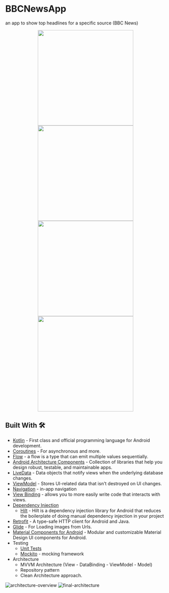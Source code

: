 # BBCNewsApp
an app to show top headlines for a specific source (BBC News)

<div align="center">
 <img src="https://user-images.githubusercontent.com/7644709/236697756-eb68fc7a-6394-4ca7-a2bc-5f2c9c57efc9.jpg" width="300px" /> 
 <img src="https://user-images.githubusercontent.com/7644709/236695102-1de2d3ad-34a0-4010-b036-f4c16e47bdeb.jpg" width="300px" /> 
 <img src="https://user-images.githubusercontent.com/7644709/236695289-6fbeb113-3c5a-4fa7-bc6d-d03d5e54a695.jpg" width="300px" /> 
 <img src="https://user-images.githubusercontent.com/7644709/236695496-397cbdfc-e6d8-4394-a9a5-bb9878e85460.jpg" width="300px" /> 

</div>


 ## Built With 🛠
 - [Kotlin](https://kotlinlang.org/) - First class and official programming language for Android development.
 - [Coroutines](https://kotlinlang.org/docs/reference/coroutines-overview.html) - For asynchronous and more.
 - [Flow](https://kotlinlang.org/docs/flow.html) -  a flow is a type that can emit multiple values sequentially.
 - [Android Architecture Components](https://developer.android.com/topic/libraries/architecture) - Collection of libraries that help you design robust, testable, and maintainable apps.
  - [LiveData](https://developer.android.com/topic/libraries/architecture/livedata) - Data objects that notify views when the underlying database changes.
  - [ViewModel](https://developer.android.com/topic/libraries/architecture/viewmodel) - Stores UI-related data that isn't destroyed on UI changes.
  - [Navigation](https://developer.android.com/topic/libraries/architecture/navigation/) - in-app navigation
  - [View Binding](https://developer.android.com/topic/libraries/view-binding) - allows you to more easily write code that interacts with views.
- [Dependency Injection](https://developer.android.com/training/dependency-injection)
  - [Hilt](https://developer.android.com/training/dependency-injection/hilt-android) - Hilt is a dependency injection library for Android that reduces        the boilerplate of doing manual dependency injection in your project
- [Retrofit](https://square.github.io/retrofit/) - A type-safe HTTP client for Android and Java.
- [Glide](https://github.com/bumptech/glide) - For Loading images from Urls.
- [Material Components for Android](https://github.com/material-components/material-components-android) - Modular and customizable Material Design UI components for Android.
- Testing
  - [Unit Tests](https://en.wikipedia.org/wiki/Unit_testing)
  - [Mockito](https://site.mockito.org/) - mocking framework
- Architecture
  - MVVM Architecture (View - DataBinding - ViewModel - Model)
  - Repository pattern
  - Clean Architecture approach.

![architecture-overview](https://user-images.githubusercontent.com/7644709/174149866-27ad6cf5-2b56-4087-9b38-d54c12fa7ef8.png)
![final-architecture](https://user-images.githubusercontent.com/7644709/94259993-b2691b80-ff2f-11ea-8bff-cc4ed3c8b6d9.png)
